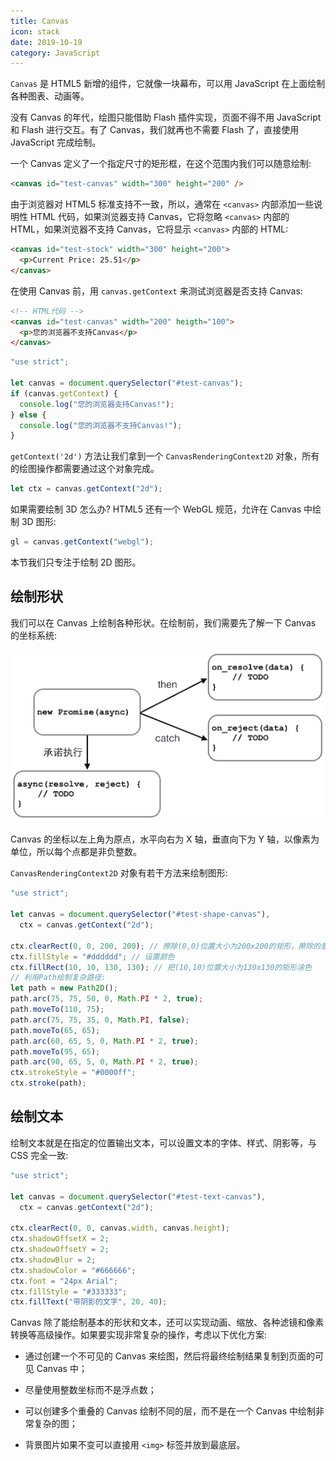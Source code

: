 ```yaml
---
title: Canvas
icon: stack
date: 2019-10-19
category: JavaScript
---
```


`Canvas` 是 HTML5 新增的组件，它就像一块幕布，可以用 JavaScript 在上面绘制各种图表、动画等。

<!-- more -->

没有 Canvas 的年代，绘图只能借助 Flash 插件实现，页面不得不用 JavaScript 和 Flash 进行交互。有了 Canvas，我们就再也不需要 Flash 了，直接使用 JavaScript 完成绘制。

一个 Canvas 定义了一个指定尺寸的矩形框，在这个范围内我们可以随意绘制:

```html
<canvas id="test-canvas" width="300" height="200" />
```

由于浏览器对 HTML5 标准支持不一致，所以，通常在 `<canvas>` 内部添加一些说明性 HTML 代码，如果浏览器支持 Canvas，它将忽略 `<canvas>` 内部的 HTML，如果浏览器不支持 Canvas，它将显示 `<canvas>` 内部的 HTML:

```html
<canvas id="test-stock" width="300" height="200">
  <p>Current Price: 25.51</p>
</canvas>
```

在使用 Canvas 前，用 `canvas.getContext` 来测试浏览器是否支持 Canvas:

```html
<!-- HTML代码 -->
<canvas id="test-canvas" width="200" heigth="100">
  <p>您的浏览器不支持Canvas</p>
</canvas>
```

```js
"use strict";

let canvas = document.querySelector("#test-canvas");
if (canvas.getContext) {
  console.log("您的浏览器支持Canvas!");
} else {
  console.log("您的浏览器不支持Canvas!");
}
```

`getContext('2d')` 方法让我们拿到一个 `CanvasRenderingContext2D` 对象，所有的绘图操作都需要通过这个对象完成。

```js
let ctx = canvas.getContext("2d");
```

如果需要绘制 3D 怎么办? HTML5 还有一个 WebGL 规范，允许在 Canvas 中绘制 3D 图形:

```js
gl = canvas.getContext("webgl");
```

本节我们只专注于绘制 2D 图形。

## 绘制形状

我们可以在 Canvas 上绘制各种形状。在绘制前，我们需要先了解一下 Canvas 的坐标系统:

![canvas-xy](/assets/code/language/js/promise.png)

Canvas 的坐标以左上角为原点，水平向右为 X 轴，垂直向下为 Y 轴，以像素为单位，所以每个点都是非负整数。

`CanvasRenderingContext2D` 对象有若干方法来绘制图形:

```js
"use strict";

let canvas = document.querySelector("#test-shape-canvas"),
  ctx = canvas.getContext("2d");

ctx.clearRect(0, 0, 200, 200); // 擦除(0,0)位置大小为200x200的矩形，擦除的意思是把该区域变为透明
ctx.fillStyle = "#dddddd"; // 设置颜色
ctx.fillRect(10, 10, 130, 130); // 把(10,10)位置大小为130x130的矩形涂色
// 利用Path绘制复杂路径:
let path = new Path2D();
path.arc(75, 75, 50, 0, Math.PI * 2, true);
path.moveTo(110, 75);
path.arc(75, 75, 35, 0, Math.PI, false);
path.moveTo(65, 65);
path.arc(60, 65, 5, 0, Math.PI * 2, true);
path.moveTo(95, 65);
path.arc(90, 65, 5, 0, Math.PI * 2, true);
ctx.strokeStyle = "#0000ff";
ctx.stroke(path);
```

## 绘制文本

绘制文本就是在指定的位置输出文本，可以设置文本的字体、样式、阴影等，与 CSS 完全一致:

```js
"use strict";

let canvas = document.querySelector("#test-text-canvas"),
  ctx = canvas.getContext("2d");

ctx.clearRect(0, 0, canvas.width, canvas.height);
ctx.shadowOffsetX = 2;
ctx.shadowOffsetY = 2;
ctx.shadowBlur = 2;
ctx.shadowColor = "#666666";
ctx.font = "24px Arial";
ctx.fillStyle = "#333333";
ctx.fillText("带阴影的文字", 20, 40);
```

Canvas 除了能绘制基本的形状和文本，还可以实现动画、缩放、各种滤镜和像素转换等高级操作。如果要实现非常复杂的操作，考虑以下优化方案:

- 通过创建一个不可见的 Canvas 来绘图，然后将最终绘制结果复制到页面的可见 Canvas 中；

- 尽量使用整数坐标而不是浮点数；

- 可以创建多个重叠的 Canvas 绘制不同的层，而不是在一个 Canvas 中绘制非常复杂的图；

- 背景图片如果不变可以直接用 `<img>` 标签并放到最底层。
